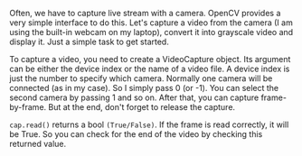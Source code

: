 Often, we have to capture live stream with a camera. OpenCV provides a very simple interface to do this. Let's capture a video from the camera (I am using the built-in webcam on my laptop), convert it into grayscale video and display it. Just a simple task to get started.

To capture a video, you need to create a VideoCapture object. Its argument can be either the device index or the name of a video file. A device index is just the number to specify which camera. Normally one camera will be connected (as in my case). So I simply pass 0 (or -1). You can select the second camera by passing 1 and so on. After that, you can capture frame-by-frame. But at the end, don't forget to release the capture.

`cap.read()` returns a bool `(True/False)`. If the frame is read correctly, it will be True. So you can check for the end of the video by checking this returned value.
